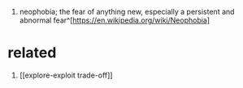 1. neophobia; the fear of anything new, especially a persistent and abnormal fear^[https://en.wikipedia.org/wiki/Neophobia]

# related
1. [[explore-exploit trade-off]]
